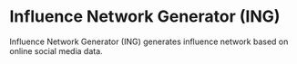 # Influence Network Generator (ING)
Influence Network Generator (ING) generates influence network based on online social media data.

